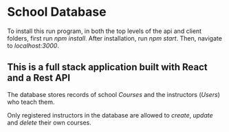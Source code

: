 # School Database

To install this run program, in both the top levels of the api and client folders, first run *npm install*.  After installation, run *npm start*.  Then, navigate to *localhost:3000*.

## This is a full stack application built with **React** and a **Rest API**

The database stores records of school *Courses* and the instructors (*Users*) who teach them.

Only registered instructors in the database are allowed to *create*, *update* and *delete* their own courses.
 
